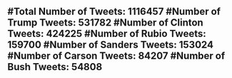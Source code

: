 #Total Number of Tweets: 1116457 
#Number of Trump Tweets: 531782
#Number of Clinton Tweets: 424225
#Number of Rubio Tweets: 159700
#Number of Sanders Tweets: 153024
#Number of Carson Tweets: 84207
#Number of Bush Tweets: 54808
---
